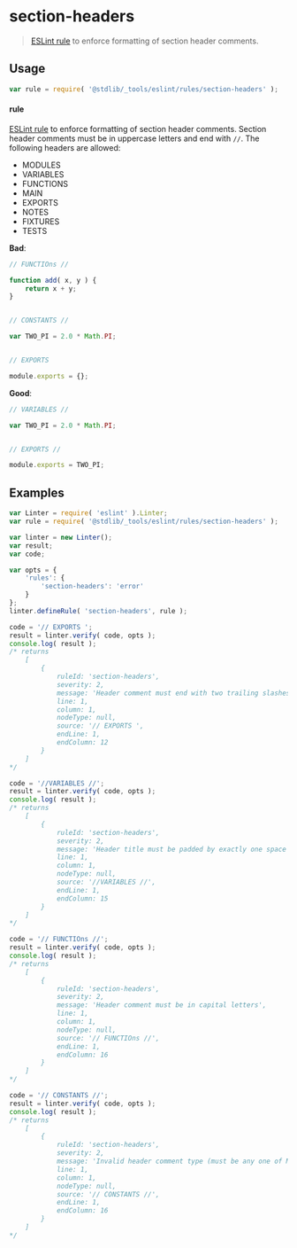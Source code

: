 # section-headers

> [ESLint rule][eslint-rules] to enforce formatting of section header comments.

<section class="intro">

</section>

<!-- /.intro -->

<section class="usage">

## Usage

```javascript
var rule = require( '@stdlib/_tools/eslint/rules/section-headers' );
```

#### rule

[ESLint rule][eslint-rules] to enforce formatting of section header comments. Section header comments must be in uppercase letters and end with `//`. The following headers are allowed:

-   MODULES
-   VARIABLES
-   FUNCTIONS
-   MAIN
-   EXPORTS
-   NOTES
-   FIXTURES
-   TESTS

**Bad**:

<!-- eslint-disable stdlib/section-headers -->

```javascript
// FUNCTIOns //

function add( x, y ) {
    return x + y;
}


// CONSTANTS //

var TWO_PI = 2.0 * Math.PI;


// EXPORTS

module.exports = {};
```

**Good**:

```javascript
// VARIABLES //

var TWO_PI = 2.0 * Math.PI;


// EXPORTS //

module.exports = TWO_PI;
```

</section>

<!-- /.usage -->

<section class="examples">

## Examples

<!-- eslint no-undef: "error" -->

```javascript
var Linter = require( 'eslint' ).Linter;
var rule = require( '@stdlib/_tools/eslint/rules/section-headers' );

var linter = new Linter();
var result;
var code;

var opts = {
    'rules': {
        'section-headers': 'error'
    }
};
linter.defineRule( 'section-headers', rule );

code = '// EXPORTS ';
result = linter.verify( code, opts );
console.log( result );
/* returns
    [
        {
            ruleId: 'section-headers',
            severity: 2,
            message: 'Header comment must end with two trailing slashes',
            line: 1,
            column: 1,
            nodeType: null,
            source: '// EXPORTS ',
            endLine: 1,
            endColumn: 12
        }
    ]
*/

code = '//VARIABLES //';
result = linter.verify( code, opts );
console.log( result );
/* returns
    [
        {
            ruleId: 'section-headers',
            severity: 2,
            message: 'Header title must be padded by exactly one space after and before comment slashes',
            line: 1,
            column: 1,
            nodeType: null,
            source: '//VARIABLES //',
            endLine: 1,
            endColumn: 15
        }
    ]
*/

code = '// FUNCTIOns //';
result = linter.verify( code, opts );
console.log( result );
/* returns
    [
        {
            ruleId: 'section-headers',
            severity: 2,
            message: 'Header comment must be in capital letters',
            line: 1,
            column: 1,
            nodeType: null,
            source: '// FUNCTIOns //',
            endLine: 1,
            endColumn: 16
        }
    ]
*/

code = '// CONSTANTS //';
result = linter.verify( code, opts );
console.log( result );
/* returns
    [
        {
            ruleId: 'section-headers',
            severity: 2,
            message: 'Invalid header comment type (must be any one of MODULES, VARIABLES, FUNCTIONS, METHODS, MAIN, EXPORTS, NOTES, FIXTURES, TESTS). Value: "CONSTANTS"',
            line: 1,
            column: 1,
            nodeType: null,
            source: '// CONSTANTS //',
            endLine: 1,
            endColumn: 16
        }
    ]
*/
```

</section>

<!-- /.examples -->

<section class="links">

[eslint-rules]: https://eslint.org/docs/developer-guide/working-with-rules

</section>

<!-- /.links -->
